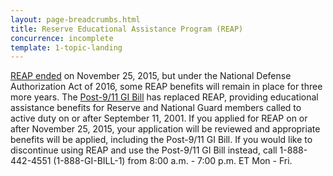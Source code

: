 ```yaml
---
layout: page-breadcrumbs.html
title: Reserve Educational Assistance Program (REAP)
concurrence: incomplete
template: 1-topic-landing
---
```


[REAP ended](http://www.benefits.va.gov/gibill/reap.asp) on November 25, 2015, but under the National Defense Authorization Act of 2016, some REAP benefits will remain in place for three more years. The [Post-9/11 GI Bill](/education/gi-bill/post-9-11/) has replaced REAP, providing educational assistance benefits for Reserve and National Guard members called to active duty on or after September 11, 2001. If you applied for REAP on or after November 25, 2015, your application will be reviewed and appropriate benefits will be applied, including the Post-9/11 GI Bill. If you would like to discontinue using REAP and use the Post-9/11 GI Bill instead, call 1-888-442-4551 (1-888-GI-BILL-1) from 8:00 a.m. - 7:00 p.m. ET Mon - Fri.
